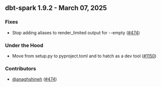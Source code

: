 ## dbt-spark 1.9.2 - March 07, 2025

### Fixes

- Stop adding aliases to render_limited output for --empty ([#474](https://github.com/dbt-labs/dbt-adapters/issues/474))

### Under the Hood

- Move from setup.py to pyproject.toml and to hatch as a dev tool ([#1150](https://github.com/dbt-labs/dbt-adapters/issues/1150))

### Contributors
- [@anaghshineh](https://github.com/anaghshineh) ([#474](https://github.com/dbt-labs/dbt-adapters/issues/474))

